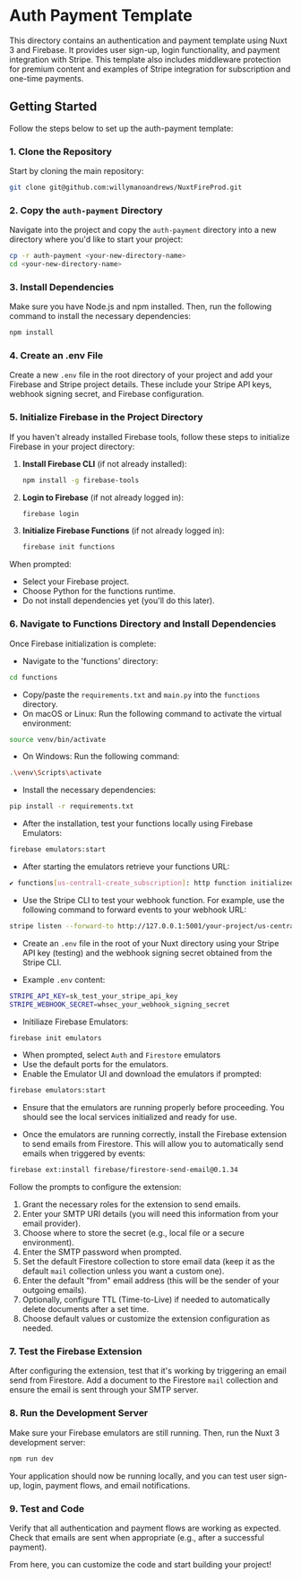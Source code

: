 
# Auth Payment Template

This directory contains an authentication and payment template using Nuxt 3 and Firebase. It provides user sign-up, login functionality, and payment integration with Stripe. This template also includes middleware protection for premium content and examples of Stripe integration for subscription and one-time payments.

## Getting Started

Follow the steps below to set up the auth-payment template:

### 1. Clone the Repository
Start by cloning the main repository:

```bash
git clone git@github.com:willymanoandrews/NuxtFireProd.git
```

### 2. Copy the `auth-payment` Directory
Navigate into the project and copy the `auth-payment` directory into a new directory where you'd like to start your project:

```bash
cp -r auth-payment <your-new-directory-name>
cd <your-new-directory-name>
```

### 3. Install Dependencies
Make sure you have Node.js and npm installed. Then, run the following command to install the necessary dependencies:

```bash
npm install
```

### 4. Create an .env File
Create a new `.env` file in the root directory of your project and add your Firebase and Stripe project details. These include your Stripe API keys, webhook signing secret, and Firebase configuration.

### 5. Initialize Firebase in the Project Directory
If you haven't already installed Firebase tools, follow these steps to initialize Firebase in your project directory:

1. **Install Firebase CLI** (if not already installed):
   ```bash
   npm install -g firebase-tools
   ```
2. **Login to Firebase** (if not already logged in):
   ```bash
   firebase login
   ```

3. **Initialize Firebase Functions** (if not already logged in):
   ```bash
   firebase init functions
   ```
When prompted:
- Select your Firebase project.
- Choose Python for the functions runtime.
- Do not install dependencies yet (you'll do this later).

### 6. Navigate to Functions Directory and Install Dependencies
Once Firebase initialization is complete:
- Navigate to the 'functions' directory:

```bash
cd functions
```

- Copy/paste the `requirements.txt` and `main.py` into the `functions` directory.
- On macOS or Linux: Run the following command to activate the virtual environment:

```bash
source venv/bin/activate
```

- On Windows: Run the following command:

```bash
.\venv\Scripts\activate
```

- Install the necessary dependencies:

```bash
pip install -r requirements.txt
```

- After the installation, test your functions locally using Firebase Emulators:

```bash
firebase emulators:start
```

- After starting the emulators retrieve your functions URL:

```bash
✔ functions[us-central1-create_subscription]: http function initialized (http://127.0.0.1:5001/your-project/us-central1/create_subscription)
```

- Use the Stripe CLI to test your webhook function. For example, use the following command to forward events to your webhook URL:

```bash
stripe listen --forward-to http://127.0.0.1:5001/your-project/us-central1/stripe_webhook
```

- Create an `.env` file in the root of your Nuxt directory using your Stripe API key (testing) and the webhook signing secret obtained from the Stripe CLI.

- Example `.env` content:

```bash
STRIPE_API_KEY=sk_test_your_stripe_api_key
STRIPE_WEBHOOK_SECRET=whsec_your_webhook_signing_secret
```

- Initiliaze Firebase Emulators:

```bash
firebase init emulators
```

- When prompted, select `Auth` and `Firestore` emulators
- Use the default ports for the emulators.
- Enable the Emulator UI and download the emulators if prompted:

```bash
firebase emulators:start
```

- Ensure that the emulators are running properly before proceeding. You should see the local services initialized and ready for use.

- Once the emulators are running correctly, install the Firebase extension to send emails from Firestore. This will allow you to automatically send emails when triggered by events:

```bash
firebase ext:install firebase/firestore-send-email@0.1.34
```

Follow the prompts to configure the extension:

1. Grant the necessary roles for the extension to send emails.
2. Enter your SMTP URI details (you will need this information from your email provider).
3. Choose where to store the secret (e.g., local file or a secure environment).
4. Enter the SMTP password when prompted.
5. Set the default Firestore collection to store email data (keep it as the default `mail` collection unless you want a custom one).
6. Enter the default "from" email address (this will be the sender of your outgoing emails).
7. Optionally, configure TTL (Time-to-Live) if needed to automatically delete documents after a set time.
8. Choose default values or customize the extension configuration as needed.

### 7. Test the Firebase Extension

After configuring the extension, test that it's working by triggering an email send from Firestore. Add a document to the Firestore `mail` collection and ensure the email is sent through your SMTP server.

### 8. Run the Development Server

Make sure your Firebase emulators are still running. Then, run the Nuxt 3 development server:

```bash
npm run dev
```
Your application should now be running locally, and you can test user sign-up, login, payment flows, and email notifications.

### 9. Test and Code

Verify that all authentication and payment flows are working as expected. Check that emails are sent when appropriate (e.g., after a successful payment).

From here, you can customize the code and start building your project!

